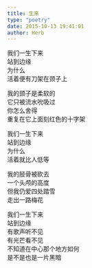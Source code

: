 ```yaml
---  
title: 生来  
type: "poetry"  
date: 2015-10-13 19:41:01  
author: Herb  
---  
```

我们一生下来  
站到边缘  
为什么  
活着便有刀架在颈子上  

我的颈子是柔软的  
它只被流水吮吸过  
你怎么舍得  
重复在它上面刻红色的十字架  

我们一生下来  
站到边缘  
为什么  
活着就比人低等  

我的胫骨被砍去  
一个头颅的高度  
但我仍爱四处踏雪  
走出一路梅花  

我们一生下来  
站到边缘  
有歌声听不见  
有光芒看不见  
不知道在中心那个地方如何  
是不是也是一片黑暗